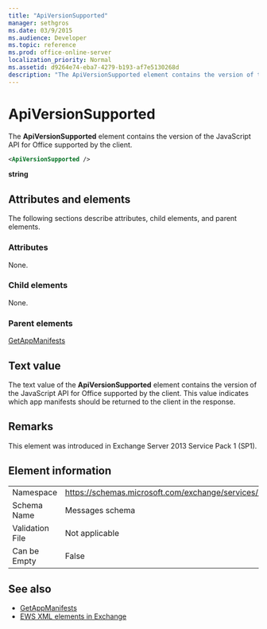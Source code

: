 ```yaml
---
title: "ApiVersionSupported"
manager: sethgros
ms.date: 03/9/2015
ms.audience: Developer
ms.topic: reference
ms.prod: office-online-server
localization_priority: Normal
ms.assetid: d9264e74-eba7-4279-b193-af7e5130268d
description: "The ApiVersionSupported element contains the version of the JavaScript API for Office supported by the client."
---
```


# ApiVersionSupported

The **ApiVersionSupported** element contains the version of the JavaScript API for Office supported by the client. 
  
```XML
<ApiVersionSupported />
```

 **string**
## Attributes and elements

The following sections describe attributes, child elements, and parent elements.
  
### Attributes

None.
  
### Child elements

None.
  
### Parent elements

[GetAppManifests](getappmanifests.md)
  
## Text value

The text value of the **ApiVersionSupported** element contains the version of the JavaScript API for Office supported by the client. This value indicates which app manifests should be returned to the client in the response. 
  
## Remarks

This element was introduced in Exchange Server 2013 Service Pack 1 (SP1).
  
## Element information

|||
|:-----|:-----|
|Namespace  <br/> | https://schemas.microsoft.com/exchange/services/2006/messages  <br/> |
|Schema Name  <br/> |Messages schema  <br/> |
|Validation File  <br/> |Not applicable  <br/> |
|Can be Empty  <br/> |False  <br/> |
   
## See also

- [GetAppManifests](getappmanifests.md)
- [EWS XML elements in Exchange](ews-xml-elements-in-exchange.md)


